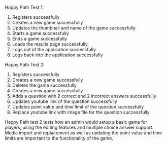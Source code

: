 Happy Path Test 1:
1. Registers successfully
2. Creates a new game successfully
3. Updates the thumbnail and name of the game successfully
4. Starts a game successfully
5. Ends a game successfully
6. Loads the results page successfully
7. Logs out of the application successfully
8. Logs back into the application successfully


Happy Path Test 2:
1. Registers successfully
2. Creates a new game successfully
3. Deletes the game successfully
4. Creates a new game successfully
5. Adds a question with 2 correct and 2 incorrect answers successfully
6. Updates youtube link of the question successfully
8. Updates point value and time limit of the question successfully
9. Replace youtube link with image file for the question successfully

Happy Path test 2 tests how an admin would setup a basic game for players, using the editing features and multiple choice answer support. Media import and replacement as well as updating the point value and time limits are important to the functionality of the game.